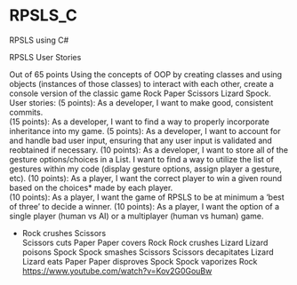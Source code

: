 # RPSLS_C

RPSLS using C#

RPSLS User Stories 
 
Out of 65 points 
Using the concepts of OOP by creating classes and using objects (instances of those classes) to interact with each other, create a console version of the classic game Rock Paper Scissors Lizard Spock. 
User stories: 
(5 points): As a developer, I want to make good, consistent commits.  
(15 points): As a developer, I want to find a way to properly incorporate inheritance into my game. 
(5 points): As a developer, I want to account for and handle bad user input, ensuring that any user input is validated and reobtained if necessary. 
(10 points): As a developer, I want to store all of the gesture options/choices in a List<T>. I want to find a way to utilize the list of gestures within my code (display gesture options, assign player a gesture, etc). 
(10 points): As a player, I want the correct player to win a given round based on the choices* made by each player.  
(10 points): As a player, I want the game of RPSLS to be at minimum a ‘best of three’ to decide a winner. 
(10 points): As a player, I want the option of a single player (human vs AI) or a multiplayer (human vs human) game.  
* Rock crushes Scissors  
Scissors cuts Paper 
Paper covers Rock 
Rock crushes Lizard 
Lizard poisons Spock 
Spock smashes Scissors 
Scissors decapitates Lizard 
Lizard eats Paper 
Paper disproves Spock 
Spock vaporizes Rock  
https://www.youtube.com/watch?v=Kov2G0GouBw
